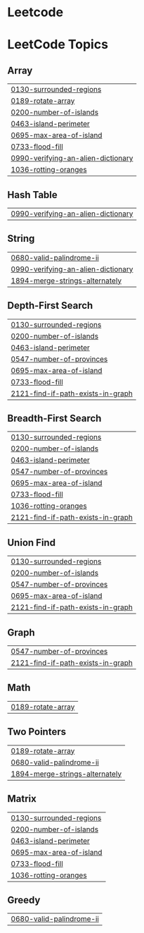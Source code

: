 # Leetcode
<!---LeetCode Topics Start-->
# LeetCode Topics
## Array
|  |
| ------- |
| [0130-surrounded-regions](https://github.com/prasadnakhate1705/Leetcode/tree/master/0130-surrounded-regions) |
| [0189-rotate-array](https://github.com/prasadnakhate1705/Leetcode/tree/master/0189-rotate-array) |
| [0200-number-of-islands](https://github.com/prasadnakhate1705/Leetcode/tree/master/0200-number-of-islands) |
| [0463-island-perimeter](https://github.com/prasadnakhate1705/Leetcode/tree/master/0463-island-perimeter) |
| [0695-max-area-of-island](https://github.com/prasadnakhate1705/Leetcode/tree/master/0695-max-area-of-island) |
| [0733-flood-fill](https://github.com/prasadnakhate1705/Leetcode/tree/master/0733-flood-fill) |
| [0990-verifying-an-alien-dictionary](https://github.com/prasadnakhate1705/Leetcode/tree/master/0990-verifying-an-alien-dictionary) |
| [1036-rotting-oranges](https://github.com/prasadnakhate1705/Leetcode/tree/master/1036-rotting-oranges) |
## Hash Table
|  |
| ------- |
| [0990-verifying-an-alien-dictionary](https://github.com/prasadnakhate1705/Leetcode/tree/master/0990-verifying-an-alien-dictionary) |
## String
|  |
| ------- |
| [0680-valid-palindrome-ii](https://github.com/prasadnakhate1705/Leetcode/tree/master/0680-valid-palindrome-ii) |
| [0990-verifying-an-alien-dictionary](https://github.com/prasadnakhate1705/Leetcode/tree/master/0990-verifying-an-alien-dictionary) |
| [1894-merge-strings-alternately](https://github.com/prasadnakhate1705/Leetcode/tree/master/1894-merge-strings-alternately) |
## Depth-First Search
|  |
| ------- |
| [0130-surrounded-regions](https://github.com/prasadnakhate1705/Leetcode/tree/master/0130-surrounded-regions) |
| [0200-number-of-islands](https://github.com/prasadnakhate1705/Leetcode/tree/master/0200-number-of-islands) |
| [0463-island-perimeter](https://github.com/prasadnakhate1705/Leetcode/tree/master/0463-island-perimeter) |
| [0547-number-of-provinces](https://github.com/prasadnakhate1705/Leetcode/tree/master/0547-number-of-provinces) |
| [0695-max-area-of-island](https://github.com/prasadnakhate1705/Leetcode/tree/master/0695-max-area-of-island) |
| [0733-flood-fill](https://github.com/prasadnakhate1705/Leetcode/tree/master/0733-flood-fill) |
| [2121-find-if-path-exists-in-graph](https://github.com/prasadnakhate1705/Leetcode/tree/master/2121-find-if-path-exists-in-graph) |
## Breadth-First Search
|  |
| ------- |
| [0130-surrounded-regions](https://github.com/prasadnakhate1705/Leetcode/tree/master/0130-surrounded-regions) |
| [0200-number-of-islands](https://github.com/prasadnakhate1705/Leetcode/tree/master/0200-number-of-islands) |
| [0463-island-perimeter](https://github.com/prasadnakhate1705/Leetcode/tree/master/0463-island-perimeter) |
| [0547-number-of-provinces](https://github.com/prasadnakhate1705/Leetcode/tree/master/0547-number-of-provinces) |
| [0695-max-area-of-island](https://github.com/prasadnakhate1705/Leetcode/tree/master/0695-max-area-of-island) |
| [0733-flood-fill](https://github.com/prasadnakhate1705/Leetcode/tree/master/0733-flood-fill) |
| [1036-rotting-oranges](https://github.com/prasadnakhate1705/Leetcode/tree/master/1036-rotting-oranges) |
| [2121-find-if-path-exists-in-graph](https://github.com/prasadnakhate1705/Leetcode/tree/master/2121-find-if-path-exists-in-graph) |
## Union Find
|  |
| ------- |
| [0130-surrounded-regions](https://github.com/prasadnakhate1705/Leetcode/tree/master/0130-surrounded-regions) |
| [0200-number-of-islands](https://github.com/prasadnakhate1705/Leetcode/tree/master/0200-number-of-islands) |
| [0547-number-of-provinces](https://github.com/prasadnakhate1705/Leetcode/tree/master/0547-number-of-provinces) |
| [0695-max-area-of-island](https://github.com/prasadnakhate1705/Leetcode/tree/master/0695-max-area-of-island) |
| [2121-find-if-path-exists-in-graph](https://github.com/prasadnakhate1705/Leetcode/tree/master/2121-find-if-path-exists-in-graph) |
## Graph
|  |
| ------- |
| [0547-number-of-provinces](https://github.com/prasadnakhate1705/Leetcode/tree/master/0547-number-of-provinces) |
| [2121-find-if-path-exists-in-graph](https://github.com/prasadnakhate1705/Leetcode/tree/master/2121-find-if-path-exists-in-graph) |
## Math
|  |
| ------- |
| [0189-rotate-array](https://github.com/prasadnakhate1705/Leetcode/tree/master/0189-rotate-array) |
## Two Pointers
|  |
| ------- |
| [0189-rotate-array](https://github.com/prasadnakhate1705/Leetcode/tree/master/0189-rotate-array) |
| [0680-valid-palindrome-ii](https://github.com/prasadnakhate1705/Leetcode/tree/master/0680-valid-palindrome-ii) |
| [1894-merge-strings-alternately](https://github.com/prasadnakhate1705/Leetcode/tree/master/1894-merge-strings-alternately) |
## Matrix
|  |
| ------- |
| [0130-surrounded-regions](https://github.com/prasadnakhate1705/Leetcode/tree/master/0130-surrounded-regions) |
| [0200-number-of-islands](https://github.com/prasadnakhate1705/Leetcode/tree/master/0200-number-of-islands) |
| [0463-island-perimeter](https://github.com/prasadnakhate1705/Leetcode/tree/master/0463-island-perimeter) |
| [0695-max-area-of-island](https://github.com/prasadnakhate1705/Leetcode/tree/master/0695-max-area-of-island) |
| [0733-flood-fill](https://github.com/prasadnakhate1705/Leetcode/tree/master/0733-flood-fill) |
| [1036-rotting-oranges](https://github.com/prasadnakhate1705/Leetcode/tree/master/1036-rotting-oranges) |
## Greedy
|  |
| ------- |
| [0680-valid-palindrome-ii](https://github.com/prasadnakhate1705/Leetcode/tree/master/0680-valid-palindrome-ii) |
<!---LeetCode Topics End-->